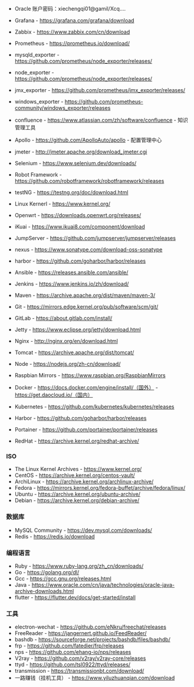 
* Oracle 账户密码：xiechengqi01@gamil/Xcq....

* Grafana - https://grafana.com/grafana/download
* Zabbix - https://www.zabbix.com/cn/download
* Prometheus - https://prometheus.io/download/
* mysqld_exporter - https://github.com/prometheus/node_exporter/releases/
* node_exporter - https://github.com/prometheus/node_exporter/releases/
* jmx_exporter - https://github.com/prometheus/jmx_exporter/releases/
* windows_exporter - https://github.com/prometheus-community/windows_exporter/releases
* confluence - https://www.atlassian.com/zh/software/confluence - 知识管理工具
* Apollo - https://github.com/ApolloAuto/apollo - 配置管理中心
* jmeter - http://jmeter.apache.org/download_jmeter.cgi
* Selenium - https://www.selenium.dev/downloads/
* Robot Framework - https://github.com/robotframework/robotframework/releases
* testNG - https://testng.org/doc/download.html

* Linux Kernerl - https://www.kernel.org/
* Openwrt - https://downloads.openwrt.org/releases/
* iKuai - https://www.ikuai8.com/component/download
* JumpServer - https://github.com/jumpserver/jumpserver/releases

* nexus - https://www.sonatype.com/download-oss-sonatype
* harbor - https://github.com/goharbor/harbor/releases

* Ansible - https://releases.ansible.com/ansible/
* Jenkins - https://www.jenkins.io/zh/download/
* Maven - https://archive.apache.org/dist/maven/maven-3/
* Git - https://mirrors.edge.kernel.org/pub/software/scm/git/
* GitLab - https://about.gitlab.com/install/
* Jetty - https://www.eclipse.org/jetty/download.html


* Nginx - http://nginx.org/en/download.html
* Tomcat - https://archive.apache.org/dist/tomcat/
* Node - https://nodejs.org/zh-cn/download/
* Raspbian Mirrors - https://www.raspbian.org/RaspbianMirrors


* Docker - https://docs.docker.com/engine/install/（国外） - https://get.daocloud.io/（国内）
* Kubernetes - https://github.com/kubernetes/kubernetes/releases
* Harbor - https://github.com/goharbor/harbor/releases
* Portainer - https://github.com/portainer/portainer/releases
* RedHat - https://archive.kernel.org/redhat-archive/

### ISO


* The Linux Kernel Archives - https://www.kernel.org/
* CentOS - https://archive.kernel.org/centos-vault/
* ArchiLinux - https://archive.kernel.org/archlinux-archive/
* Fedora - https://mirrors.kernel.org/fedora-buffet/archive/fedora/linux/
* Ubuntu - https://archive.kernel.org/ubuntu-archive/
* Debian - https://archive.kernel.org/debian-archive/

### 数据库
*  MySQL Community -  https://dev.mysql.com/downloads/
* Redis - https://redis.io/download

### 编程语言
* Ruby - https://www.ruby-lang.org/zh_cn/downloads/
* Go - https://golang.org/dl/
* Gcc - https://gcc.gnu.org/releases.html
* Java - https://www.oracle.com/cn/java/technologies/oracle-java-archive-downloads.html
* flutter - https://flutter.dev/docs/get-started/install

### 工具
* electron-wechat - https://github.com/eNkru/freechat/releases
* FreeReader - https://jangernert.github.io/FeedReader/
* bashdb - https://sourceforge.net/projects/bashdb/files/bashdb/
* frp - https://github.com/fatedier/frp/releases
* nps - https://github.com/ehang-io/nps/releases
* V2ray - https://github.com/v2ray/v2ray-core/releases
* ttyd - https://github.com/tsl0922/ttyd/releases/
* transmission - https://transmissionbt.com/download/
* 一路赚钱（挂机工具） - https://www.yiluzhuanqian.com/download
